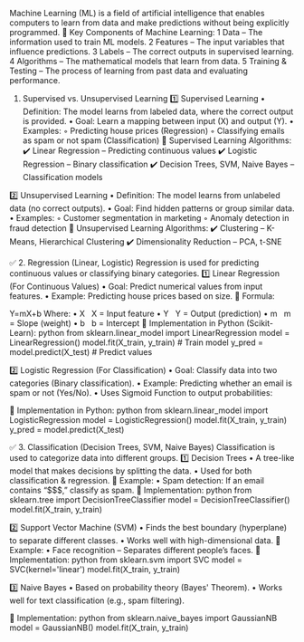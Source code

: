 Machine Learning (ML) is a field of artificial intelligence that enables computers to learn from data and make predictions without being explicitly programmed.
📌 Key Components of Machine Learning:
	1	Data – The information used to train ML models.
	2	Features – The input variables that influence predictions.
	3	Labels – The correct outputs in supervised learning.
	4	Algorithms – The mathematical models that learn from data.
	5	Training & Testing – The process of learning from past data and evaluating performance.

1. Supervised vs. Unsupervised Learning
1️⃣ Supervised Learning
	•	Definition: The model learns from labeled data, where the correct output is provided.
	•	Goal: Learn a mapping between input (X) and output (Y).
	•	Examples:
	◦	Predicting house prices (Regression)
	◦	Classifying emails as spam or not spam (Classification)
📌 Supervised Learning Algorithms: ✔️ Linear Regression – Predicting continuous values ✔️ Logistic Regression – Binary classification ✔️ Decision Trees, SVM, Naive Bayes – Classification models

2️⃣ Unsupervised Learning
	•	Definition: The model learns from unlabeled data (no correct outputs).
	•	Goal: Find hidden patterns or group similar data.
	•	Examples:
	◦	Customer segmentation in marketing
	◦	Anomaly detection in fraud detection
📌 Unsupervised Learning Algorithms: ✔️ Clustering – K-Means, Hierarchical Clustering ✔️ Dimensionality Reduction – PCA, t-SNE

✅ 2. Regression (Linear, Logistic)
Regression is used for predicting continuous values or classifying binary categories.
1️⃣ Linear Regression (For Continuous Values)
	•	Goal: Predict numerical values from input features.
	•	Example: Predicting house prices based on size.
📌 Formula:

Y=mX+b
Where:
	•	X   X = Input feature
	•	Y   Y = Output (prediction)
	•	m   m = Slope (weight)
	•	b   b = Intercept
🔹 Implementation in Python (Scikit-Learn):
python
from sklearn.linear_model import LinearRegression
model = LinearRegression()
model.fit(X_train, y_train)  # Train model
y_pred = model.predict(X_test)  # Predict values

2️⃣ Logistic Regression (For Classification)
	•	Goal: Classify data into two categories (Binary classification).
	•	Example: Predicting whether an email is spam or not (Yes/No).
	•	Uses Sigmoid Function to output probabilities:

🔹 Implementation in Python:
python
from sklearn.linear_model import LogisticRegression
model = LogisticRegression()
model.fit(X_train, y_train)
y_pred = model.predict(X_test)

✅ 3. Classification (Decision Trees, SVM, Naive Bayes)
Classification is used to categorize data into different groups.
1️⃣ Decision Trees
	•	A tree-like model that makes decisions by splitting the data.
	•	Used for both classification & regression.
📌 Example:
	•	Spam detection: If an email contains “$$$,” classify as spam.
🔹 Implementation:
python
from sklearn.tree import DecisionTreeClassifier
model = DecisionTreeClassifier()
model.fit(X_train, y_train)

2️⃣ Support Vector Machine (SVM)
	•	Finds the best boundary (hyperplane) to separate different classes.
	•	Works well with high-dimensional data.
📌 Example:
	•	Face recognition – Separates different people’s faces.
🔹 Implementation:
python
from sklearn.svm import SVC
model = SVC(kernel='linear')
model.fit(X_train, y_train)

3️⃣ Naive Bayes
	•	Based on probability theory (Bayes' Theorem).
	•	Works well for text classification (e.g., spam filtering).

🔹 Implementation:
python
from sklearn.naive_bayes import GaussianNB
model = GaussianNB()
model.fit(X_train, y_train)
